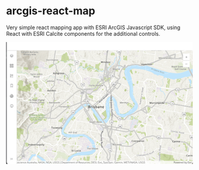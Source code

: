# arcgis-react-map
Very simple react mapping app with ESRI ArcGIS Javascript SDK, using React with ESRI Calcite components for the additional controls.

![Screenshot](screenshot.png)